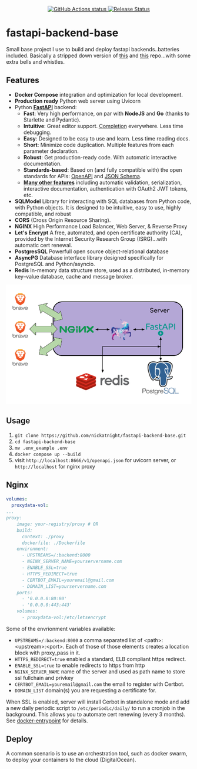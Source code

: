 <p align="center">
    <a href="https://github.com/nickatnight/fastapi-backend-base/actions">
        <img alt="GitHub Actions status" src="https://github.com/nickatnight/fastapi-backend-base/actions/workflows/main.yml/badge.svg">
    </a>
    <a href="https://github.com/nickatnight/fastapi-backend-base/releases"><img alt="Release Status" src="https://img.shields.io/github/v/release/nickatnight/fastapi-backend-base"></a>
</p>


# fastapi-backend-base

Small base project I use to build and deploy fastapi backends..batteries included. Basically a stripped down version of [this](https://github.com/tiangolo/full-stack-fastapi-postgresql) and [this](https://github.com/jonra1993/fastapi-alembic-sqlmodel-async) repo...with some extra bells and whistles.

## Features
* **Docker Compose** integration and optimization for local development.
* **Production ready** Python web server using Uvicorn
* Python <a href="https://github.com/tiangolo/fastapi" class="external-link" target="_blank">**FastAPI**</a> backend:
    * **Fast**: Very high performance, on par with **NodeJS** and **Go** (thanks to Starlette and Pydantic).
    * **Intuitive**: Great editor support. <abbr title="also known as auto-complete, autocompletion, IntelliSense">Completion</abbr> everywhere. Less time debugging.
    * **Easy**: Designed to be easy to use and learn. Less time reading docs.
    * **Short**: Minimize code duplication. Multiple features from each parameter declaration.
    * **Robust**: Get production-ready code. With automatic interactive documentation.
    * **Standards-based**: Based on (and fully compatible with) the open standards for APIs: <a href="https://github.com/OAI/OpenAPI-Specification" class="external-link" target="_blank">OpenAPI</a> and <a href="http://json-schema.org/" class="external-link" target="_blank">JSON Schema</a>.
    * <a href="https://fastapi.tiangolo.com/features/" class="external-link" target="_blank">**Many other features**</a> including automatic validation, serialization, interactive documentation, authentication with OAuth2 JWT tokens, etc.
* **SQLModel** Library for interacting with SQL databases from Python code, with Python objects. It is designed to be intuitive, easy to use, highly compatible, and robust
* **CORS** (Cross Origin Resource Sharing).
* **NGINX** High Performance Load Balancer, Web Server, & Reverse Proxy
* **Let's Encrypt** A free, automated, and open certificate authority (CA), provided by the Internet Security Research Group (ISRG)...with automatic cert renewal.
* **PostgresSQL** Powerfull open source object-relational database
* **AsyncPG** Database interface library designed specifically for PostgreSQL and Python/asyncio.
* **Redis** In-memory data structure store, used as a distributed, in-memory key–value database, cache and message broker.

<p align="center">
    <a href="#">
        <img alt="Architecture Workflow" src="docs/fastapi-backend-base.png">
    </a>
</p>

## Usage
1. `git clone https://github.com/nickatnight/fastapi-backend-base.git`
2. `cd fastapi-backend-base`
3. `mv .env_example .env`
4. `docker compose up --build`
5. visit `http://localhost:8666/v1/openapi.json` for uvicorn server, or `http://localhost` for nginx proxy

## Nginx
```yml
volumes:
  proxydata-vol:
...
proxy:
    image: your-registry/proxy # OR
    build:
      context: ./proxy
      dockerfile: ./Dockerfile
    environment:
      - UPSTREAMS=/:backend:8000
      - NGINX_SERVER_NAME=yourservername.com
      - ENABLE_SSL=true
      - HTTPS_REDIRECT=true
      - CERTBOT_EMAIL=youremail@gmail.com
      - DOMAIN_LIST=yourservername.com
    ports:
      - '0.0.0.0:80:80'
      - '0.0.0.0:443:443'
    volumes:
      - proxydata-vol:/etc/letsencrypt
```

Some of the envrionment variables available:
- `UPSTREAMS=/:backend:8000` a comma separated list of \<path\>:\<upstream\>:\<port\>.  Each of those of those elements creates a location block with proxy_pass in it.
- `HTTPS_REDIRECT=true` enabled a standard, ELB compliant https redirect.
- `ENABLE_SSL=true` to enable redirects to https from http
- `NGINX_SERVER_NAME` name of the server and used as path name to store ssl fullchain and privkey
- `CERTBOT_EMAIL=youremail@gmail.com` the email to register with Certbot.
- `DOMAIN_LIST` domain(s) you are requesting a certificate for.

When SSL is enabled, server will install Cerbot in standalone mode and add a new daily periodic script to `/etc/periodic/daily/` to run a cronjob in the background. This allows you to automate cert renewing (every 3 months). See [docker-entrypoint](proxy/docker-entrypoint.sh) for details.


## Deploy
A common scenario is to use an orchestration tool, such as docker swarm, to deploy your containers to the cloud (DigitalOcean).
